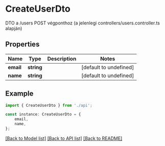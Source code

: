 # CreateUserDto

DTO a /users POST végponthoz (a jelenlegi controllers/users.controller.ts alapján)

## Properties

Name | Type | Description | Notes
------------ | ------------- | ------------- | -------------
**email** | **string** |  | [default to undefined]
**name** | **string** |  | [default to undefined]

## Example

```typescript
import { CreateUserDto } from './api';

const instance: CreateUserDto = {
    email,
    name,
};
```

[[Back to Model list]](../README.md#documentation-for-models) [[Back to API list]](../README.md#documentation-for-api-endpoints) [[Back to README]](../README.md)
